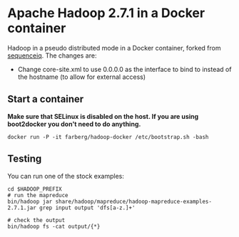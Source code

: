 # Apache Hadoop 2.7.1 in a Docker container

Hadoop in a pseudo distributed mode in a Docker container, forked from [sequenceiq](https://github.com/ouyi/hadoop-docker). The changes are:

- Change core-site.xml to use 0.0.0.0 as the interface to bind to instead of the hostname (to allow for external access)

## Start a container

**Make sure that SELinux is disabled on the host. If you are using boot2docker you don't need to do anything.**

```
docker run -P -it farberg/hadoop-docker /etc/bootstrap.sh -bash
```

## Testing

You can run one of the stock examples:

```
cd $HADOOP_PREFIX
# run the mapreduce
bin/hadoop jar share/hadoop/mapreduce/hadoop-mapreduce-examples-2.7.1.jar grep input output 'dfs[a-z.]+'

# check the output
bin/hadoop fs -cat output/{*}
```
